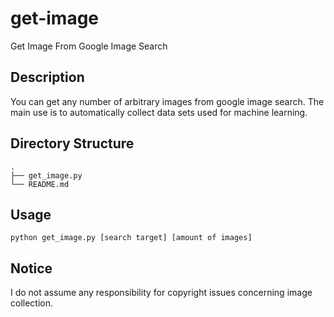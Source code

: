 # get-image
Get Image From Google Image Search

## Description
You can get any number of arbitrary images from google image search.
The main use is to automatically collect data sets used for machine learning.

## Directory Structure
```
.
├── get_image.py
└── README.md
```

## Usage
`python get_image.py [search target] [amount of images]`

## Notice
I do not assume any responsibility for copyright issues concerning image collection.

